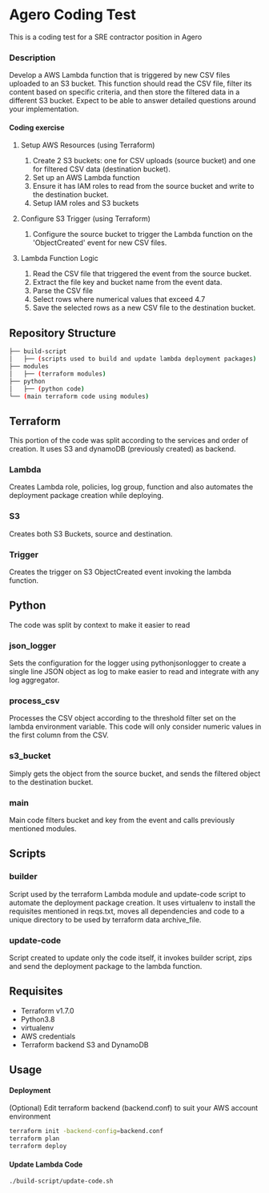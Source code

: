 # Agero Coding Test
This is a coding test for a SRE contractor position in Agero

### Description

Develop a AWS Lambda function that is triggered by new CSV files uploaded to an S3 bucket. This function should read the CSV file, filter its content based on specific criteria, and then store the filtered data in a different S3 bucket. Expect to be able to answer detailed questions around your implementation.

#### Coding exercise

1.  Setup AWS Resources (using Terraform)
    
    1.  Create 2 S3 buckets: one for CSV uploads (source bucket) and one for filtered CSV data (destination bucket).
    2. Set up an AWS Lambda function 
    3. Ensure it has IAM roles to read from the source bucket and write to the destination bucket.
    4. Setup IAM roles and S3 buckets
        
2.  Configure S3 Trigger (using Terraform)
	1. Configure the source bucket to trigger the Lambda function on the 'ObjectCreated' event for new CSV files.

3. Lambda Function Logic
	1.  Read the CSV file that triggered the event from the source bucket.
	2. Extract the file key and bucket name from the event data.
	3. Parse the CSV file
	4. Select rows where numerical values that exceed 4.7
	5. Save the selected rows as a new CSV file to the destination bucket.

## Repository Structure

```bash
├── build-script
│   ├── (scripts used to build and update lambda deployment packages)
├── modules
│   ├── (terraform modules)
├── python
│   ├── (python code)
└── (main terraform code using modules)
```

## Terraform

This portion of the code was split according to the services and order of creation. It uses S3 and dynamoDB (previously created) as backend.

### Lambda

Creates Lambda role, policies, log group, function and also automates the deployment package creation while deploying.

### S3

Creates both S3 Buckets, source and destination.

### Trigger

Creates the trigger on S3 ObjectCreated event invoking the lambda function.

## Python

The code was split by context to make it easier to read

### json_logger

Sets the configuration for the logger using pythonjsonlogger to create a single line JSON object as log to make easier to read and integrate with any log aggregator.

### process_csv

Processes the CSV object according to the threshold filter set on the lambda environment variable. This code will only consider numeric values in the first column from the CSV.

### s3_bucket

Simply gets the object from the source bucket, and sends the filtered object to the destination bucket.

### main

Main code filters bucket and key from the event and calls previously mentioned modules.

## Scripts

### builder

Script used by the terraform Lambda module and update-code script to automate the deployment package creation. It uses virtualenv to install the requisites mentioned in reqs.txt, moves all dependencies and code to a unique directory to be used by terraform data archive_file.

### update-code

Script created to update only the code itself, it invokes builder script, zips and send the deployment package to the lambda function.


## Requisites

- Terraform v1.7.0
- Python3.8
- virtualenv
- AWS credentials
- Terraform backend S3 and DynamoDB

## Usage

#### Deployment

(Optional) Edit terraform backend (backend.conf) to suit your AWS account environment
```bash
terraform init -backend-config=backend.conf
terraform plan
terraform deploy
```

#### Update Lambda Code

```bash
./build-script/update-code.sh
```